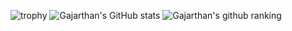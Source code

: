 ![trophy](https://github-profile-trophy.vercel.app/?username=Gajarthan&theme=onedark)
![Gajarthan's GitHub stats](https://github-readme-stats.vercel.app/api?username=Gajarthan)
![Gajarthan's github ranking](https://github-readme-ranking.vercel.app/api/rank?username=Gajarthan&country_code=sri_lanka)
